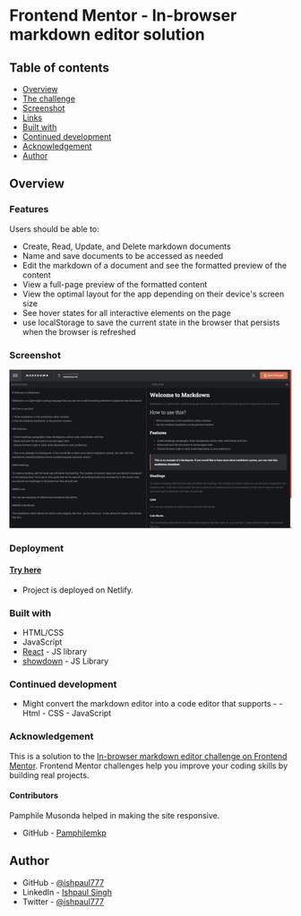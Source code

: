 # Frontend Mentor - In-browser markdown editor solution

## Table of contents

- [Overview](#overview)
- [The challenge](#the-challenge)
- [Screenshot](#screenshot)
- [Links](#links)
- [Built with](#built-with)
- [Continued development](#continued-development)
- [Acknowledgement](#acknowledgement)
- [Author](#author)

## Overview

### Features

Users should be able to:

- Create, Read, Update, and Delete markdown documents
- Name and save documents to be accessed as needed
- Edit the markdown of a document and see the formatted preview of the content
- View a full-page preview of the formatted content
- View the optimal layout for the app depending on their device's screen size
- See hover states for all interactive elements on the page
-  use localStorage to save the current state in the browser that persists when the browser is refreshed

### Screenshot

![screenshot](https://github.com/ishpaul777/markdown-editor/blob/dev/src/screenshot.jpg?raw=true)

### Deployment
#### [Try here](https://mds-notes.netlify.app/)
-  Project is deployed on Netlify.

### Built with

- HTML/CSS
- JavaScript
- [React](https://reactjs.org/) - JS library
- [showdown](https://showdownjs.com/docs/) - JS Library

### Continued development
- Might convert the markdown editor into a code editor that supports -
      - Html
      - CSS
      - JavaScript

### Acknowledgement
This is a solution to the [In-browser markdown editor challenge on Frontend Mentor](https://www.frontendmentor.io/challenges/inbrowser-markdown-editor-r16TrrQX9). Frontend Mentor challenges help you improve your coding skills by building real projects. 

#### Contributors
Pamphile Musonda helped in making the site responsive.
 - GitHub - [Pamphilemkp](https://github.com/Pamphilemkp) 

## Author
- GitHub - [@ishpaul777](https://www.frontendmentor.io/profile/ishpaul777)
- LinkedIn - [Ishpaul Singh](https://www.linkedin.com/in/ishpaul777/)
- Twitter - [@ishpaul777](https://twitter.com/ishpaul_777)

